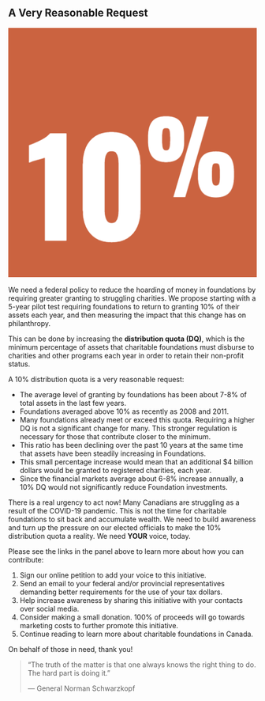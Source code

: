 ## A Very Reasonable Request

<div class="paragraph--10pct">
<img src="/assets/img/10pct.png" class="image--10pct">
<p>We need a federal policy to reduce the hoarding of money in foundations by requiring greater granting to struggling charities. We propose starting with a 5-year pilot test requiring foundations to return to granting 10% of their assets each year, and then measuring the impact that this change has on philanthropy.</p>
</div>

This can be done by increasing the <strong>distribution quota (DQ)</strong>, which is the minimum percentage of assets that charitable foundations must disburse to charities and other programs each year in order to retain their non-profit status. 

A 10% distribution quota is a very reasonable request:
 
* The average level of granting by foundations has been about 7-8% of total assets in the last few years.
* Foundations averaged above 10% as recently as 2008 and 2011. 
* Many foundations already meet or exceed this quota. Requiring a higher DQ is not a significant change for many. This stronger regulation is necessary for those that contribute closer to the minimum.
* This ratio has been declining over the past 10 years at the same time that assets have been steadily increasing in Foundations. 
* This small percentage increase would mean that an additional $4 billion dollars would be granted to registered charities, each year.
* Since the financial markets average about 6-8% increase annually, a 10% DQ would not significantly reduce Foundation investments.   

There is a real urgency to act now! Many Canadians are struggling as a result of the COVID-19 pandemic. This is not the time for charitable foundations to sit back and accumulate wealth. We need to build awareness and turn up the pressure on our elected officials to make the 10% distribution quota a reality. We need **YOUR** voice, today. 

Please see the links in the panel above to learn more about how you can contribute:

1. Sign our online petition to add your voice to this initiative.
2. Send an email to your federal and/or provincial representatives demanding better requirements for the use of your tax dollars.
3. Help increase awareness by sharing this initiative with your contacts over social media.
4. Consider making a small donation. 100% of proceeds will go towards marketing costs to further promote this initiative.
5. Continue reading to learn more about charitable foundations in Canada.

On behalf of those in need, thank you!

> “The truth of the matter is that one always knows the right thing to do. 
The hard part is doing it.”
> 
>— General Norman Schwarzkopf